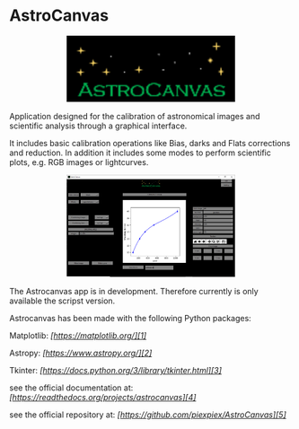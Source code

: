 # AstroCanvas

<p align="center">
<img src="configuration/Logo.gif" width=300>



Application designed for the calibration of astronomical images and scientific analysis through a graphical interface.

It includes basic calibration operations like Bias, darks and Flats corrections and reduction. In addition it includes some modes to perform scientific plots, e.g. RGB images or lightcurves.

<p align="center">
<img src="docs/figures/fig6.png" width=300>

The Astrocanvas app is in development. Therefore currently is only available the scripst version.

Astrocanvas has been made with the following Python packages:

Matplotlib: *[https://matplotlib.org/][1]*
 
Astropy: *[https://www.astropy.org/][2]*

Tkinter: *[https://docs.python.org/3/library/tkinter.html][3]*

[1]: https://matplotlib.org/

[2]: https://www.astropy.org/

[3]: https://docs.python.org/3/library/tkinter.html

see the official documentation at: *[https://readthedocs.org/projects/astrocanvas][4]*

see the official repository at: *[https://github.com/piexpiex/AstroCanvas][5]*

[4]: https://readthedocs.org/projects/astrocanvas/

[5]: https://github.com/piexpiex/AstroCanvas

